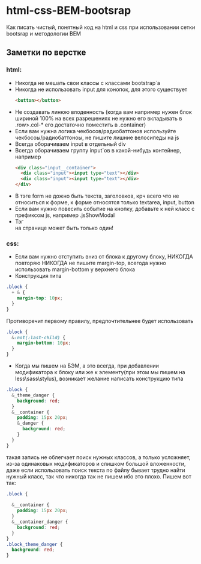 # html-css-BEM-bootsrap 
Как писать чистый, понятный код на html и css при использовании сетки bootsrap и методологии BEM

## Заметки по верстке
### html:
* Никогда не мешать свои классы с классами bootstrap`a
* Никогда не использовать input для конопок, для этого существует 
    ```html
    <button></button>
    ```
* Не создавать линюю влоденность (когда вам например нужен блок шириной 100% на всех разрешениях не нужно его вкладывать в .row>.col-* его достаточно поместить в .container)
* Если вам нужна логика чекбосов/радиобаттонов используйте чекбосоы/радиобаттоноы, не пишите лишние велосипеды на js
* Всегда оборачиваем input в отдельный div
* Всегда оборачиваем группу input`ов в какой-нибудь контейнер, например 
    ```html
    <div class="input__container">
      <div class="input"><input type="text"></div>
      <div class="input"><input type="text"></div>
    </div> 
    ```
* В тэге form не дожно быть текста, заголовков, крч всего что не относиться к форме, к форме относятся только textarea, input, button
* Если вам нужно повесить событие на кнопку, добавьте к ней класс с префиксом js, например .jsShowModal 
* Тэг <main> на странице может быть только один!

### css: 
* Если вам нужно отступить вниз от блока к другому блоку, НИКОГДА повторяю НИКОГДА не пишите margin-top, всегода нужно использовать margin-bottom у верхнего блока
* Конструкция типа 
```scss
.block {
  + & {
    margin-top: 10px;
  }
}
```
Противоречит первому правилу, предпочтительнее будет использовать
```scss
.block {
  &:not(:last-child) {
    margin-bottom: 10px;
  }
}
```
* Когда мы пишем на БЭМ, а это всегда, при добавлении модификатора к блоку или же к элементу(при этом мы пишем на less\sass\stylus), возникает желание написать конструкцию типа
```scss
.block {
  &_theme_danger {
    background: red;
  }
  &__container {
    padding: 15px 20px;
    &_danger {
      background: red;
    }
  }
}
```
такая запись не облегчает поиск нужных классов, а только усложняет, 
из-за одинаковых модификаторов и слишком большой вложенности, даже 
если использовать поиск текста по файлу бывает трудно найти нужный 
класс, так что никогда так не пишем ибо это плохо.
Пишем вот так:
```scss
.block {
  
  &__container { 
    padding: 15px 20px;
  }
  &__container_danger {
    background: red;
  }
}
.block_theme_danger {
  background: red;
}
```